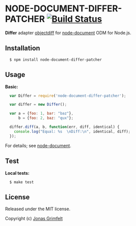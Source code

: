 # NODE-DOCUMENT-DIFFER-PATCHER [![Build Status](https://secure.travis-ci.org/grimen/node-document-differ-patcher.png)](http://travis-ci.org/grimen/node-document-differ-patcher)

**Differ** adapter [objectdiff](https://github.com/NV/objectDiff.js) for [node-document](https://github.com/grimen/node-document) ODM for Node.js.


## Installation

```shell
  $ npm install node-document-differ-patcher
```


## Usage

**Basic:**

```javascript
  var Differ = require('node-document-differ-patcher');

  var differ = new Differ();

  var a = {foo: 1, bar: "baz"},
      b = {foo: 2, baz: "qux"};

  differ.diff(a, b, function(err, diff, identical) {
    console.log("Equal: %s  \nDiff:\n", identical, diff);
  });
```

For details; see [node-document](https://github.com/grimen/node-document).


## Test

**Local tests:**

```shell
  $ make test
```


## License

Released under the MIT license.

Copyright (c) [Jonas Grimfelt](http://github.com/grimen)
